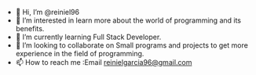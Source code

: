 - 👋 Hi, I’m @reiniel96
- 👀 I’m interested in learn more about the world of programming and its benefits.
- 🌱 I’m currently learning Full Stack Developer. 
- 💞️ I’m looking to collaborate on Small programs and projects to get more experience in the field of programming.
- 📫 How to reach me :Email reinielgarcia96@gmail.com

<!---
reiniel96/reiniel96 is a ✨ special ✨ repository because its `README.md` (this file) appears on your GitHub profile.
You can click the Preview link to take a look at your changes.
--->
